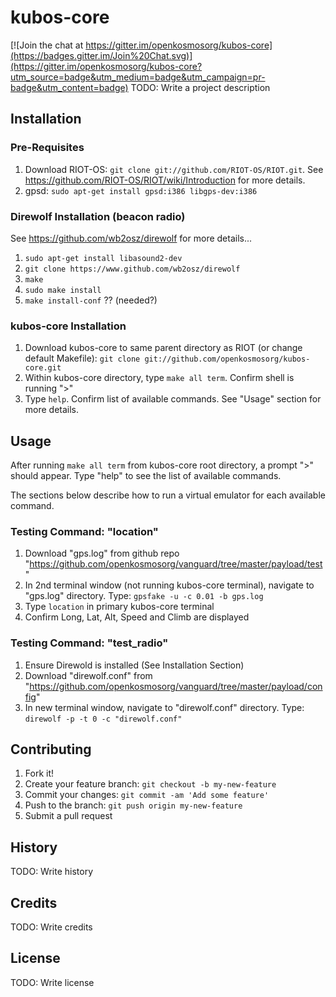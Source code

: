 # kubos-core

[![Join the chat at https://gitter.im/openkosmosorg/kubos-core](https://badges.gitter.im/Join%20Chat.svg)](https://gitter.im/openkosmosorg/kubos-core?utm_source=badge&utm_medium=badge&utm_campaign=pr-badge&utm_content=badge)
TODO: Write a project description

## Installation
### Pre-Requisites
1. Download RIOT-OS: `git clone git://github.com/RIOT-OS/RIOT.git`. See https://github.com/RIOT-OS/RIOT/wiki/Introduction for more details.
2. gpsd: `sudo apt-get install gpsd:i386 libgps-dev:i386`

### Direwolf Installation (beacon radio)
See https://github.com/wb2osz/direwolf for more details...
1. `sudo apt-get install libasound2-dev`
2. `git clone https://www.github.com/wb2osz/direwolf`
3. `make`
4. `sudo make install`
5. `make install-conf` ?? (needed?)

### kubos-core Installation
1. Download kubos-core to same parent directory as RIOT (or change default Makefile): `git clone git://github.com/openkosmosorg/kubos-core.git` 
2. Within kubos-core directory, type `make all term`. Confirm shell is running ">"
3. Type `help`.  Confirm list of available commands.  See "Usage" section for more details.

## Usage
After running `make all term` from kubos-core root directory, a prompt ">" should appear.  Type "help" to see the list of available commands.

The sections below describe how to run a virtual emulator for each available command. 
### Testing Command: "location"
1. Download "gps.log" from github repo "https://github.com/openkosmosorg/vanguard/tree/master/payload/test"
2. In 2nd terminal window (not running kubos-core terminal), navigate to "gps.log" directory. Type: `gpsfake -u -c 0.01 -b gps.log`
3. Type `location` in primary kubos-core terminal
4. Confirm Long, Lat, Alt, Speed and Climb are displayed

### Testing Command: "test_radio"
1. Ensure Direwold is installed (See Installation Section)
1. Download "direwolf.conf" from "https://github.com/openkosmosorg/vanguard/tree/master/payload/config"
2. In new terminal window, navigate to "direwolf.conf" directory. Type: `direwolf -p -t 0 -c "direwolf.conf"`

## Contributing
1. Fork it!
2. Create your feature branch: `git checkout -b my-new-feature`
3. Commit your changes: `git commit -am 'Add some feature'`
4. Push to the branch: `git push origin my-new-feature`
5. Submit a pull request

## History
TODO: Write history

## Credits
TODO: Write credits

## License
TODO: Write license

